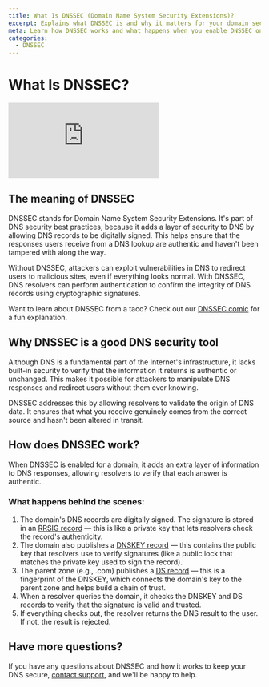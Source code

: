 ```yaml
---
title: What Is DNSSEC (Domain Name System Security Extensions)?
excerpt: Explains what DNSSEC is and why it matters for your domain security.
meta: Learn how DNSSEC works and what happens when you enable DNSSEC on your domains.
categories:
  - DNSSEC
---
```


# What Is DNSSEC?

<div class="aspect-ratio aspect-ratio--16x9 z-0 mb4">
  <iframe loading="lazy" src="https://www.youtube.com/embed/7JWpgka8zBQ" class="aspect-ratio--object" frameborder="0" allow="accelerometer; autoplay; clipboard-write; encrypted-media; gyroscope; picture-in-picture" allowfullscreen></iframe>
</div>

## The meaning of DNSSEC

DNSSEC stands for Domain Name System Security Extensions. It's part of DNS security best practices, because it adds a layer of security to DNS by allowing DNS records to be digitally signed. This helps ensure that the responses users receive from a DNS lookup are authentic and haven't been tampered with along the way.

Without DNSSEC, attackers can exploit vulnerabilities in DNS to redirect users to malicious sites, even if everything looks normal. With DNSSEC, DNS resolvers can perform authentication to confirm the integrity of DNS records using cryptographic signatures.

Want to learn about DNSSEC from a taco? Check out our [DNSSEC comic](https://howdnssec.works) for a fun explanation.

## Why DNSSEC is a good DNS security tool

Although DNS is a fundamental part of the Internet's infrastructure, it lacks built-in security to verify that the information it returns is authentic or unchanged. This makes it possible for attackers to manipulate DNS responses and redirect users without them ever knowing.

DNSSEC addresses this by allowing resolvers to validate the origin of DNS data. It ensures that what you receive genuinely comes from the correct source and hasn't been altered in transit.

## How does DNSSEC work?

When DNSSEC is enabled for a domain, it adds an extra layer of information to DNS responses, allowing resolvers to verify that each answer is authentic.

### What happens behind the scenes:
1. The domain's DNS records are digitally signed. The signature is stored in an [RRSIG record](/articles/understanding-rrsets-rrsigs/#what-is-an-rrsig) — this is like a private key that lets resolvers check the record's authenticity.
1. The domain also publishes a [DNSKEY record](/articles/dnskey-records-explained/) — this contains the public key that resolvers use to verify signatures (like a public lock that matches the private key used to sign the record).
1. The parent zone (e.g., .com) publishes a [DS record](/articles/what-are-ds-records/) — this is a fingerprint of the DNSKEY, which connects the domain's key to the parent zone and helps build a chain of trust.
1. When a resolver queries the domain, it checks the DNSKEY and DS records to verify that the signature is valid and trusted.
1. If everything checks out, the resolver returns the DNS result to the user. If not, the result is rejected.

## Have more questions?
If you have any questions about DNSSEC and how it works to keep your DNS secure, [contact support](https://dnsimple.com/feedback), and we'll be happy to help.

